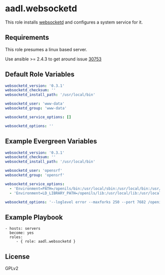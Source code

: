 aadl.websocketd
=========

This role installs [websocketd](https://github.com/joewalnes/websocketd) and configures a system service for it.

Requirements
------------

This role presumes a linux based server.

Use ansible >= 2.4.3 to get around issue [30753](https://github.com/ansible/ansible/issues/30753)

Default Role Variables
--------------

```yaml
websocketd_version: '0.3.1'
websocketd_checksum: ''
websocketd_install_path: '/usr/local/bin'

websocketd_user: 'www-data'
websocketd_group: 'www-data'

websocketd_service_options: []

websocketd_options: ''
```

Example Evergreen Variables
--------------

```yaml
websocketd_version: '0.3.1'
websocketd_checksum: ''
websocketd_install_path: '/usr/local/bin'

websocketd_user: 'opensrf'
websocketd_group: 'opensrf'

websocketd_service_options:
  - 'Environment=PATH=/openils/bin:/usr/local/sbin:/usr/local/bin:/usr/sbin:/usr/bin:/sbin:/bin'
  - 'Environment=LD_LIBRARY_PATH=/openils/lib:/usr/local/lib:/usr/local/lib/dbd:$LD_LIBRARY_PATH'

websocketd_options: '--loglevel error --maxforks 250 --port 7682 /openils/bin/osrf-websocket-stdio'
```

Example Playbook
----------------

    - hosts: servers
      become: yes
      roles:
         - { role: aadl.websocketd }

License
-------

GPLv2

